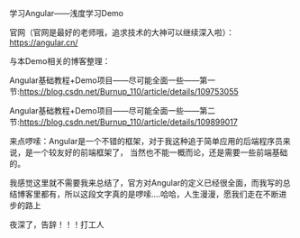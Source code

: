 学习Angular——浅度学习Demo

官网（官网是最好的老师哦，追求技术的大神可以继续深入啦）：https://angular.cn/

与本Demo相关的博客整理：

Angular基础教程+Demo项目——尽可能全面一些——第一节:https://blog.csdn.net/Burnup_110/article/details/109753055

Angular基础教程+Demo项目——尽可能全面一些——第二节:https://blog.csdn.net/Burnup_110/article/details/109899017

来点啰嗦：Angular是一个不错的框架，对于我这种追于简单应用的后端程序员来说，是一个较友好的前端框架了，
当然也不能一概而论，还是需要一些前端基础的。

我感觉这里就不需要我来总结了，官方对Angular的定义已经很全面，而我写的总结博客里都有，所以这段文字真的是啰嗦....哈哈，人生漫漫，愿我们走在不断进步的路上

夜深了，告辞！！！打工人
